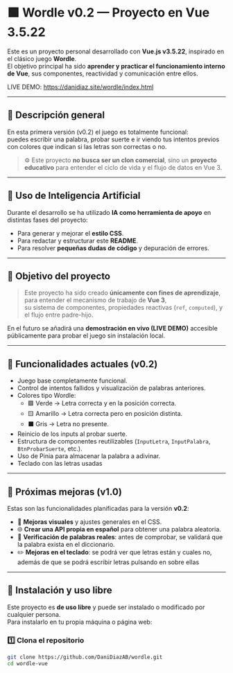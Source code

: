 # 🟩 Wordle v0.2 — Proyecto en Vue 3.5.22

Este es un proyecto personal desarrollado con **Vue.js v3.5.22**, inspirado en el clásico juego **Wordle**.  
El objetivo principal ha sido **aprender y practicar el funcionamiento interno de Vue**, sus componentes, reactividad y comunicación entre ellos.

LIVE DEMO: https://danidiaz.site/wordle/index.html

---

## 🚀 Descripción general

En esta primera versión (v0.2) el juego es totalmente funcional:  
puedes escribir una palabra, probar suerte e ir viendo tus intentos previos con colores que indican si las letras son correctas o no.

> ⚙️ Este proyecto **no busca ser un clon comercial**, sino un **proyecto educativo** para entender el ciclo de vida y el flujo de datos en Vue 3.

---

## 🧠 Uso de Inteligencia Artificial

Durante el desarrollo se ha utilizado **IA como herramienta de apoyo** en distintas fases del proyecto:
- Para generar y mejorar el **estilo CSS**.
- Para redactar y estructurar este **README**.
- Para resolver **pequeñas dudas de código** y depuración de errores.

---

## 🎯 Objetivo del proyecto

> Este proyecto ha sido creado **únicamente con fines de aprendizaje**, para entender el mecanismo de trabajo de **Vue 3**,  
su sistema de componentes, propiedades reactivas (`ref`, `computed`), y el flujo entre padre-hijo.

En el futuro se añadirá una **demostración en vivo (LIVE DEMO)** accesible públicamente para probar el juego sin instalación local.

---

## 🧩 Funcionalidades actuales (v0.2)

- Juego base completamente funcional.
- Control de intentos fallidos y visualización de palabras anteriores.
- Colores tipo Wordle:
  - 🟩 Verde → Letra correcta y en la posición correcta.
  - 🟨 Amarillo → Letra correcta pero en posición distinta.
  - ⬛ Gris → Letra no presente.
- Reinicio de los inputs al probar suerte.
- Estructura de componentes reutilizables (`InputLetra`, `InputPalabra`, `BtnProbarSuerte`, etc.).
- Uso de Pinia para almacenar la palabra a adivinar.
- Teclado con las letras usadas

---

## 🔮 Próximas mejoras (v1.0)

Estas son las funcionalidades planificadas para la versión **v0.2**:

- 🎨 **Mejoras visuales** y ajustes generales en el CSS.  
- 🌐 **Crear una API propia en español** para obtener una palabra aleatoria.  
- 📖 **Verificación de palabras reales**: antes de comprobar, se validará que la palabra exista en el diccionario.  
- ✏️ **Mejoras en el teclado**: se podrá ver que letras están y cuales no, además de que se podrá escribir letras pulsando en sobre ellas
---

## 🧰 Instalación y uso libre

Este proyecto es **de uso libre** y puede ser instalado o modificado por cualquier persona.  
Para instalarlo en tu propia máquina o página web:

### 1️⃣ Clona el repositorio
```bash
git clone https://github.com/DaniDiazAB/wordle.git
cd wordle-vue
